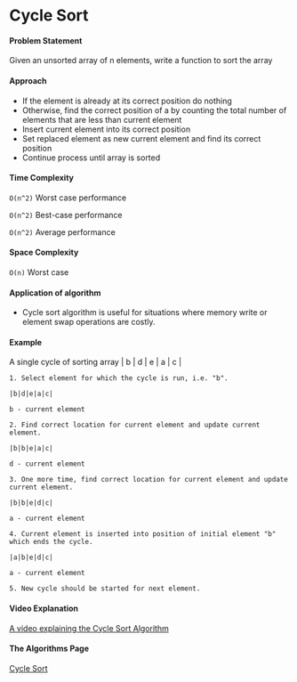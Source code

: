 # Cycle Sort

#### Problem Statement

Given an unsorted array of n elements, write a function to sort the array

#### Approach

- If the element is already at its correct position do nothing
- Otherwise, find the correct position of a by counting the total number of elements that are less than current element
- Insert current element into its correct position
- Set replaced element as new current element and find its correct position
- Continue process until array is sorted

#### Time Complexity

`O(n^2)` Worst case performance

`O(n^2)` Best-case performance

`O(n^2)` Average performance

#### Space Complexity

`O(n)` Worst case

#### Application of algorithm

- Cycle sort algorithm is useful for situations where memory write or element swap operations are costly.

#### Example

A single cycle of sorting array | b | d | e | a | c |

```
1. Select element for which the cycle is run, i.e. "b".

|b|d|e|a|c|

b - current element 

2. Find correct location for current element and update current element.

|b|b|e|a|c|

d - current element 

3. One more time, find correct location for current element and update current element.

|b|b|e|d|c|

a - current element 

4. Current element is inserted into position of initial element "b" which ends the cycle.

|a|b|e|d|c|

a - current element 

5. New cycle should be started for next element.
```

#### Video Explanation

[A video explaining the Cycle Sort Algorithm](https://www.youtube.com/watch?v=gZNOM_yMdSQ)

#### The Algorithms Page

[Cycle Sort](https://the-algorithms.com/algorithm/cycle-sort)

